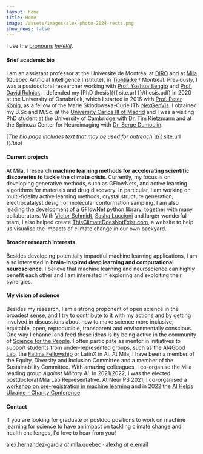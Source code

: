 ```yaml
---
layout: home
title: Home
image: /assets/images/alex-photo-2024-rects.png
show_news: false
---
```

I use the [pronouns](https://pronoun.is/#Pronoun-Usage-and-Social-Impact) [_he/él/il_](http://pronoun.is/he).

#### Brief academic bio
I am an assistant professor at the Université de Montréal at [DIRO](https://diro.umontreal.ca) and at [Mila](https://mila.quebec) (Quebec Artificial Intelligence Institute), in [Tiohtià:ke](https://www.concordia.ca/indigenous/resources/territorial-acknowledgement.html) / Montréal. Previously, I was a postdoctoral researcher working with [Prof. Yoshua Bengio](https://yoshuabengio.org/) and [Prof. David Rolnick](https://davidrolnick.com/). I defended my [PhD thesis]({{ site.url }}/thesis.pdf) in 2020 at the University of Osnabrück, which I started in 2016 with [Prof. Peter König](https://portal.ikw.uni-osnabrueck.de/~NBP/PeterKoenig.html), as a fellow of the Marie Sklodowska-Curie ITN [NexGenVis](https://www.nextgenvis.eu). I obtained my B.Sc and M.Sc. at the [University Carlos III of Madrid](https://www.uc3m.es/Home) and I was a visiting PhD student at the University of Cambridge with [Dr. Tim Kietzmann](http://www.timkietzmann.de/) and at the Spinoza Center for Neuroimaging with [Dr. Serge Dumoulin](http://www.spinozacentre.nl/dumoulin/).

[_The bio page includes text that may be used for outreach._]({{ site.url }}/bio)

#### Current projects
At Mila, I research **machine learning methods for accelerating scientific discoveries to tackle the climate crisis**. Currently, my focus is on developing generative methods, such as GFlowNets, and active learning algorithms for materials and drug discovery. In particular, I am working on multi-fidelity active learning methods, crystal structure generation, electrocatalyst design or molecular conformation sampling. I am also leading the development of [a GFlowNet python library](https://github.com/alexhernandezgarcia/gflownet), together with many collaborators. With [Victor Schmidt](https://vict0rs.ch/), [Sasha Luccioni](https://www.sashaluccioni.com/) and larger wonderful team, I also helped create [ThisClimateDoesNotExist.com](https://thisclimatedoesnotexist.com/), a website to help us visualise the impacts of climate change in our own backyard.

#### Broader research interests
Besides developing potentially impactful machine learning applications, I am also interested in **brain-inspired deep learning and computational neuroscience**. I believe that machine learning and neuroscience can highly benefit each other and I am interested in exploring and exploiting their synergies.

#### My vision of science
Besides my research, I am a strong proponent of open science in the broadest sense, and I try to contribute to it with my actions and by getting involved in discussions about how to make science more inclusive, equitable, open, reproducible, transparent and environmentally conscious. One way I channel and feed these ideas is by being active in the community of [Science for the People](https://sftp-canada.org/). I often participate as mentor in initiatives to support students from under-represented groups, such as the [AI4Good Lab](https://www.ai4goodlab.com/), the [Fatima Fellowship](https://www.fatimafellowship.com/home) or LatinX in AI. At Mila, I have been a member of the Equity, Diversity and Inclusion Committee and a member of the Sustainability Committee. With amazing colleagues, I co-organise the Mila reading group _Against Military AI_. In 2021/2022, I was the elected postdoctoral Mila Lab Representative. At NeurIPS 2021, I co-organised a [workshop on pre-registration in machine learning](https://preregister.science/) and in 2022 the [AI Helps Ukraine - Charity Conference](https://aihelpsukraine.cc/).

#### Contact
If you are looking for graduate or postdoc positions to work on machine learning for science to have an impact on tackling climate change and health challenges, I'd love to hear from you!

alex.hernandez-garcia _at_ mila.quebec · alexhg _at_ [e.email](https://e.foundation/)
